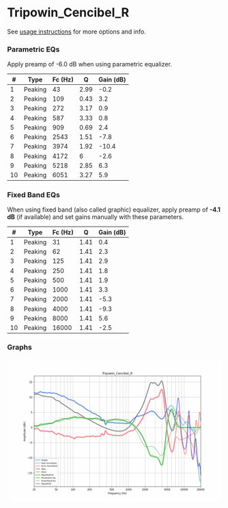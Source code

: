 # Tripowin_Cencibel_R
See [usage instructions](https://github.com/jaakkopasanen/AutoEq#usage) for more options and info.

### Parametric EQs
Apply preamp of -6.0 dB when using parametric equalizer.

|   # | Type    |   Fc (Hz) |    Q |   Gain (dB) |
|-----|---------|-----------|------|-------------|
|   1 | Peaking |        43 | 2.99 |        -0.2 |
|   2 | Peaking |       109 | 0.43 |         3.2 |
|   3 | Peaking |       272 | 3.17 |         0.9 |
|   4 | Peaking |       587 | 3.33 |         0.8 |
|   5 | Peaking |       909 | 0.69 |         2.4 |
|   6 | Peaking |      2543 | 1.51 |        -7.8 |
|   7 | Peaking |      3974 | 1.92 |       -10.4 |
|   8 | Peaking |      4172 | 6    |        -2.6 |
|   9 | Peaking |      5218 | 2.85 |         6.3 |
|  10 | Peaking |      6051 | 3.27 |         5.9 |

### Fixed Band EQs
When using fixed band (also called graphic) equalizer, apply preamp of **-4.1 dB** (if available) and set gains manually with these parameters.

|   # | Type    |   Fc (Hz) |    Q |   Gain (dB) |
|-----|---------|-----------|------|-------------|
|   1 | Peaking |        31 | 1.41 |         0.4 |
|   2 | Peaking |        62 | 1.41 |         2.3 |
|   3 | Peaking |       125 | 1.41 |         2.9 |
|   4 | Peaking |       250 | 1.41 |         1.8 |
|   5 | Peaking |       500 | 1.41 |         1.9 |
|   6 | Peaking |      1000 | 1.41 |         3.3 |
|   7 | Peaking |      2000 | 1.41 |        -5.3 |
|   8 | Peaking |      4000 | 1.41 |        -9.3 |
|   9 | Peaking |      8000 | 1.41 |         5.6 |
|  10 | Peaking |     16000 | 1.41 |        -2.5 |

### Graphs
![](./Tripowin_Cencibel_R.png)
